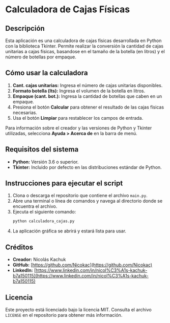# Calculadora de Cajas Físicas

## Descripción
Esta aplicación es una calculadora de cajas físicas desarrollada en Python con la biblioteca Tkinter. Permite realizar la conversión la cantidad de cajas unitarias a cajas físicas, basandose en el tamaño de la botella (en litros) y el número de botellas por empaque.

## Cómo usar la calculadora
1. **Cant. cajas unitarias:** Ingresa el número de cajas unitarias disponibles.
2. **Formato botella (lts):** Ingresa el volumen de la botella en litros.
3. **Empaque (cant. bot.):** Ingresa la cantidad de botellas que caben en un empaque.
4. Presiona el botón **Calcular** para obtener el resultado de las cajas físicas necesarias.
5. Usa el botón **Limpiar** para restablecer los campos de entrada.

Para información sobre el creador y las versiones de Python y Tkinter utilizadas, selecciona **Ayuda > Acerca de** en la barra de menú.

## Requisitos del sistema
- **Python:** Versión 3.6 o superior.
- **Tkinter:** Incluido por defecto en las distribuciones estándar de Python.

## Instrucciones para ejecutar el script
1. Clona o descarga el repositorio que contiene el archivo `main.py`.
2. Abre una terminal o línea de comandos y navega al directorio donde se encuentra el archivo.
3. Ejecuta el siguiente comando:
   ```bash
   python calculadora_cajas.py
   ```
4. La aplicación gráfica se abrirá y estará lista para usar.

## Créditos
- **Creador:** Nicolás Kachuk
- **GitHub:** [https://github.com/Nicokac](https://github.com/Nicokac)
- **LinkedIn:** [https://www.linkedin.com/in/nicol%C3%A1s-kachuk-b7a150115](https://www.linkedin.com/in/nicol%C3%A1s-kachuk-b7a150115)

## Licencia
Este proyecto está licenciado bajo la licencia MIT. Consulta el archivo `LICENSE` en el repositorio para obtener más información.



